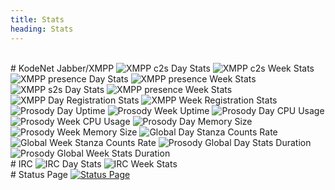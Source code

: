 ```yaml
---
title: Stats
heading: Stats
---
```

<br>
# KodeNet Jabber/XMPP
<img src="https://munin.koderoot.net/koderoot.net/io.koderoot.net/prosody_c2s-day.png" alt="XMPP c2s Day Stats" />
<img src="https://munin.koderoot.net/koderoot.net/io.koderoot.net/prosody_c2s-week.png" alt="XMPP c2s Week Stats" />
<img src="https://munin.koderoot.net/koderoot.net/io.koderoot.net/prosody_presence-day.png" alt="XMPP presence Day Stats" />
<img src="https://munin.koderoot.net/koderoot.net/io.koderoot.net/prosody_presence-week.png" alt="XMPP presence Week Stats" />
<img src="https://munin.koderoot.net/koderoot.net/io.koderoot.net/prosody_s2s-day.png" alt="XMPP s2s Day Stats" />
<img src="https://munin.koderoot.net/koderoot.net/io.koderoot.net/prosody_s2s-week.png" alt="XMPP presence Week Stats" />
<img src="https://munin.koderoot.net/koderoot.net/io.koderoot.net/prosody_users-day.png" alt="XMPP Day Registration Stats" />
<img src="https://munin.koderoot.net/koderoot.net/io.koderoot.net/prosody_users-week.png" alt="XMPP Week Registration Stats" />
<img src="https://munin.koderoot.net/koderoot.net/io.koderoot.net/prosody_uptime-day.png" alt="Prosody Day Uptime" />
<img src="https://munin.koderoot.net/koderoot.net/io.koderoot.net/prosody_uptime-week.png" alt="Prosody Week Uptime" />
<img src="https://munin.koderoot.net/im/kode.im/global_cpu_amount-day.png" alt="Prosody Day CPU Usage" />
<img src="https://munin.koderoot.net/im/kode.im/global_cpu_amount-week.png" alt="Prosody Week CPU Usage" />
<img src="https://munin.koderoot.net/im/kode.im/global_memory_size-day.png" alt="Prosody Day Memory Size" />
<img src="https://munin.koderoot.net/im/kode.im/global_memory_size-week.png" alt="Prosody Week Memory Size" />
<img src="https://munin.koderoot.net/im/kode.im/global_stanza_counts_rate-day.png" alt="Global Day Stanza Counts Rate" />
<img src="https://munin.koderoot.net/im/kode.im/global_stanza_counts_rate-week.png" alt="Global Week Stanza Counts Rate" />
<img src="https://munin.koderoot.net/im/kode.im/global_stats_duration-day.png" alt="Prosody Global Day Stats Duration" />
<img src="https://munin.koderoot.net/im/kode.im/global_stats_duration-week.png" alt="Prosody Global Week Stats Duration" />

<br>
# IRC
<img src="https://munin.koderoot.net/koderoot.net/venus.koderoot.net/ircstats-day.png" alt="IRC Day Stats" />
<img src="https://munin.koderoot.net/koderoot.net/venus.koderoot.net/ircstats-week.png" alt="IRC Week Stats" />

<br>
# Status Page
<a href="https://status.koderoot.net"><img src="https://media.koderoot.net/images/statuspage.png" title="KodeNet Status Page" alt="Status Page"/></a>

